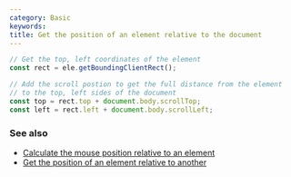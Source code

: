 ```yaml
---
category: Basic
keywords:
title: Get the position of an element relative to the document
---
```


```js
// Get the top, left coordinates of the element
const rect = ele.getBoundingClientRect();

// Add the scroll postion to get the full distance from the element
// to the top, left sides of the document
const top = rect.top + document.body.scrollTop;
const left = rect.left + document.body.scrollLeft;
```

### See also

-   [Calculate the mouse position relative to an element](/calculate-the-mouse-position-relative-to-an-element)
-   [Get the position of an element relative to another](/get-the-position-of-an-element-relative-to-another)
